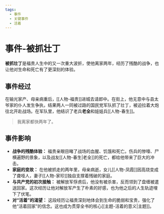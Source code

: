 ```yaml
---
tags:
  - 事件
  - 关键事件
  - 活着
---
```


# 事件-被抓壮丁

**被抓壮丁**是福贵人生中的又一次重大波折，使他离家两年，经历了残酷的战争，也让他对生命和死亡有了更深刻的体验。

## 事件经过
在输光家产、母亲病重后，[[人物-福贵]]进城去请郎中。在街上，他无意中与县太爷家的仆人发生争执，结果两人一同被过路的国民党军队抓了壮丁，被迫拉着大炮往北开赴战场。在军队里，他结识了老兵**老全**和娃娃兵[[人物-春生]]。

> 我离家都快两年了。

## 事件影响
- **战争的残酷体验：** 福贵亲眼目睹了战场的血腥、饥饿和死亡。伤兵的惨嚎、尸横遍野的景象，以及战友[[人物-春生|老全]]的死亡，都给他带来了巨大的冲击。
- **家庭的变故：** 在他被抓走的两年里，母亲病逝，女儿[[人物-凤霞]]因高烧变成了聋哑人，妻子[[人物-家珍]]独自支撑着残破的家庭。
- **与共产党的初次接触：** 被解放军俘虏后，他没有被杀害，反而领到了盘缠被遣送回家。这次经历让他对解放军产生了朴素的好感，也为他之后的人生轨迹埋下了伏笔。
- **对“活着”的渴望：** 这段经历让福贵深刻地体会到生命的脆弱和宝贵，强化了他“活着回家”的信念。这也成为贯穿全书的核心[[主题-活着的意义|主题]]。
